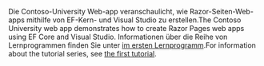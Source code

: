 <span data-ttu-id="97bac-101">Die Contoso-University Web-app veranschaulicht, wie Razor-Seiten-Web-apps mithilfe von EF-Kern- und Visual Studio zu erstellen.</span><span class="sxs-lookup"><span data-stu-id="97bac-101">The Contoso University web app demonstrates how to create Razor Pages web apps using EF Core and Visual Studio.</span></span> <span data-ttu-id="97bac-102">Informationen über die Reihe von Lernprogrammen finden Sie unter [im ersten Lernprogramm](xref:data/ef-rp/intro).</span><span class="sxs-lookup"><span data-stu-id="97bac-102">For information about the tutorial series, see [the first tutorial](xref:data/ef-rp/intro).</span></span>